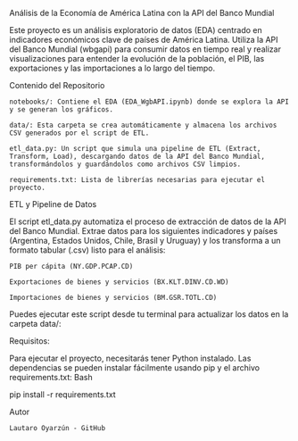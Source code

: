 Análisis de la Economía de América Latina con la API del Banco Mundial

Este proyecto es un análisis exploratorio de datos (EDA) centrado en indicadores económicos clave de países de América Latina. Utiliza la API del Banco Mundial (wbgapi) para consumir datos en tiempo real 
y realizar visualizaciones para entender la evolución de la población, el PIB, las exportaciones y las importaciones a lo largo del tiempo.


Contenido del Repositorio

    notebooks/: Contiene el EDA (EDA_WgbAPI.ipynb) donde se explora la API y se generan los gráficos.

    data/: Esta carpeta se crea automáticamente y almacena los archivos CSV generados por el script de ETL.

    etl_data.py: Un script que simula una pipeline de ETL (Extract, Transform, Load), descargando datos de la API del Banco Mundial, transformándolos y guardándolos como archivos CSV limpios.

    requirements.txt: Lista de librerías necesarias para ejecutar el proyecto.

ETL y Pipeline de Datos

El script etl_data.py automatiza el proceso de extracción de datos de la API del Banco Mundial. Extrae datos para los siguientes indicadores y países (Argentina, Estados Unidos, Chile, Brasil y Uruguay) y los transforma a un formato tabular (.csv) listo para el análisis:

    PIB per cápita (NY.GDP.PCAP.CD)

    Exportaciones de bienes y servicios (BX.KLT.DINV.CD.WD)

    Importaciones de bienes y servicios (BM.GSR.TOTL.CD)

Puedes ejecutar este script desde tu terminal para actualizar los datos en la carpeta data/:

Requisitos:

Para ejecutar el proyecto, necesitarás tener Python instalado. Las dependencias se pueden instalar fácilmente usando pip y el archivo requirements.txt:
Bash

pip install -r requirements.txt

Autor

    Lautaro Oyarzún - GitHub
